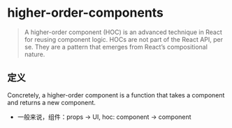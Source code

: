 # higher-order-components

> A higher-order component (HOC) is an advanced technique in React for reusing component logic. HOCs are not part of the React API, per se. They are a pattern that emerges from React’s compositional nature.

## 定义

Concretely, a higher-order component is a function that takes a component and returns a new component.

- 一般来说，组件：props -> UI, hoc: component -> component
